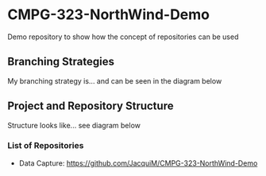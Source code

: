 # CMPG-323-NorthWind-Demo
Demo repository to show how the concept of repositories can be used


## Branching Strategies
My branching strategy is... and can be seen in the diagram below

## Project and Repository Structure
Structure looks like... see diagram below


### List of Repositories
- Data Capture: https://github.com/JacquiM/CMPG-323-NorthWind-Demo
